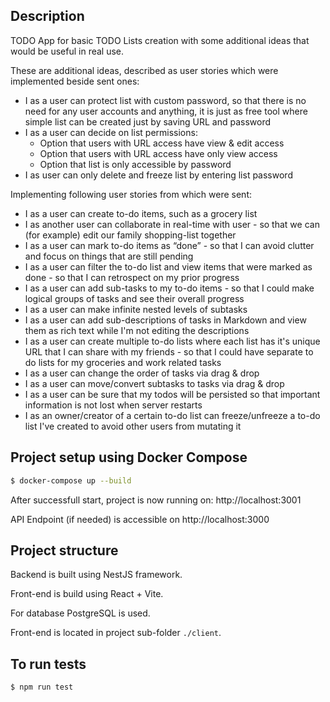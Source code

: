 ## Description

TODO App for basic TODO Lists creation with some additional ideas that would be useful in real use.

These are additional ideas, described as user stories which were implemented beside sent ones:

- I as a user can protect list with custom password, so that there is no need for any user accounts and anything, it is just as free tool where simple list can be created just by saving URL and password
- I as a user can decide on list permissions:
  - Option that users with URL access have view & edit access
  - Option that users with URL access have only view access
  - Option that list is only accessible by password
- I as user can only delete and freeze list by entering list password

Implementing following user stories from which were sent:

- I as a user can create to-do items, such as a grocery list
- I as another user can collaborate in real-time with user - so that we can (for example) edit our family shopping-list together
- I as a user can mark to-do items as “done” - so that I can avoid clutter and focus on things that are still pending
- I as a user can filter the to-do list and view items that were marked as done - so that I can retrospect on my prior progress
- I as a user can add sub-tasks to my to-do items - so that I could make logical groups of tasks and see their overall progress
- I as a user can make infinite nested levels of subtasks
- I as a user can add sub-descriptions of tasks in Markdown and view them as rich text while I'm not editing the descriptions
- I as a user can create multiple to-do lists where each list has it's unique URL that I can share with my friends - so that I could have separate to do lists for my groceries and work related tasks
- I as a user can change the order of tasks via drag & drop
- I as a user can move/convert subtasks to tasks via drag & drop
- I as a user can be sure that my todos will be persisted so that important information is not lost when server restarts
- I as an owner/creator of a certain to-do list can freeze/unfreeze a to-do list I've created to avoid other users from mutating it

## Project setup using Docker Compose

```bash
$ docker-compose up --build
```

After successfull start, project is now running on: http://localhost:3001

API Endpoint (if needed) is accessible on http://localhost:3000

## Project structure

Backend is built using NestJS framework.

Front-end is build using React + Vite.

For database PostgreSQL is used.

Front-end is located in project sub-folder `./client`.

## To run tests

```bash
$ npm run test
```
